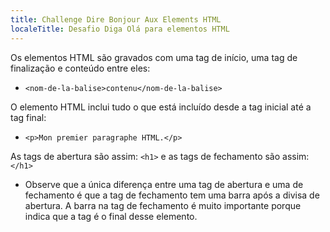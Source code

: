 ```yaml
---
title: Challenge Dire Bonjour Aux Elements HTML
localeTitle: Desafio Diga Olá para elementos HTML
---
```

Os elementos HTML são gravados com uma tag de início, uma tag de finalização e conteúdo entre eles:

*   `<nom-de-la-balise>contenu</nom-de-la-balise>`

O elemento HTML inclui tudo o que está incluído desde a tag inicial até a tag final:

*   `<p>Mon premier paragraphe HTML.</p>`

As tags de abertura são assim: `<h1>` e as tags de fechamento são assim: `</h1>`

*   Observe que a única diferença entre uma tag de abertura e uma de fechamento é que a tag de fechamento tem uma barra após a divisa de abertura. A barra na tag de fechamento é muito importante porque indica que a tag é o final desse elemento.